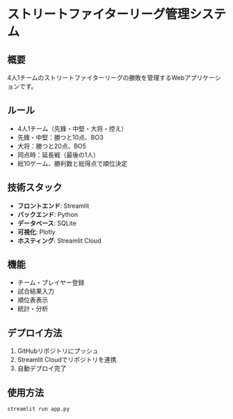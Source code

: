# ストリートファイターリーグ管理システム

## 概要
4人1チームのストリートファイターリーグの勝敗を管理するWebアプリケーションです。


## ルール
- 4人1チーム（先鋒・中堅・大将・控え）
- 先鋒・中堅：勝つと10点、BO3
- 大将：勝つと20点、BO5
- 同点時：延長戦（最後の1人）
- 総10ゲーム、勝利数と総得点で順位決定

## 技術スタック
- **フロントエンド**: Streamlit
- **バックエンド**: Python
- **データベース**: SQLite
- **可視化**: Plotly
- **ホスティング**: Streamlit Cloud

## 機能
- チーム・プレイヤー登録
- 試合結果入力
- 順位表表示
- 統計・分析

## デプロイ方法
1. GitHubリポジトリにプッシュ
2. Streamlit Cloudでリポジトリを連携
3. 自動デプロイ完了

## 使用方法
```bash
streamlit run app.py
```
